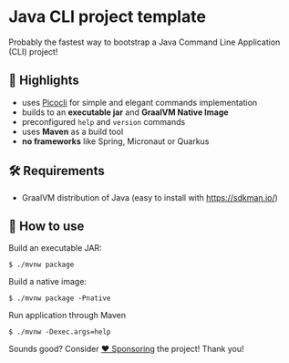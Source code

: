 # Java CLI project template

Probably the fastest way to bootstrap a Java Command Line Application (CLI) project!

## 🤩 Highlights

- uses [Picocli](https://picocli.info/) for simple and elegant commands implementation
- builds to an **executable jar** and **GraalVM Native Image**
- preconfigured `help` and `version` commands
- uses **Maven** as a build tool
- **no frameworks** like Spring, Micronaut or Quarkus

## 🛠 Requirements

- GraalVM distribution of Java (easy to install with https://sdkman.io/)

## 🤔 How to use

Build an executable JAR:

```
$ ./mvnw package
```

Build a native image:

```
$ ./mvnw package -Pnative
```

Run application through Maven

```
$ ./mvnw -Dexec.args=help
```

Sounds good? Consider [❤️ Sponsoring](https://github.com/sponsors/maciejwalkowiak) the project! Thank you!
